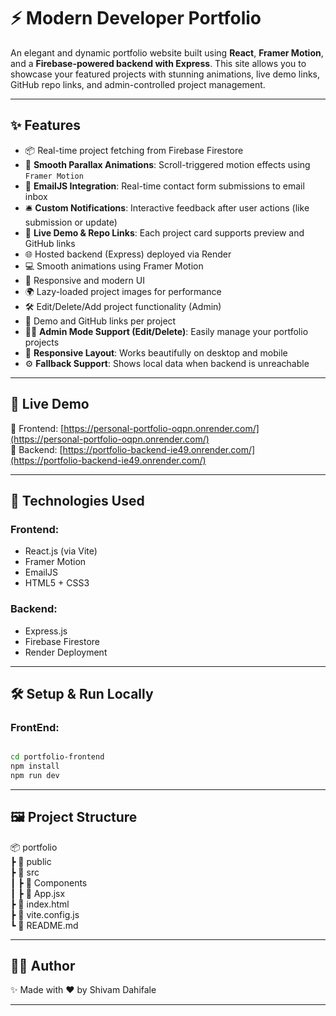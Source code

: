 # ⚡ Modern Developer Portfolio

An elegant and dynamic portfolio website built using **React**, **Framer Motion**, and a **Firebase-powered backend with Express**. This site allows you to showcase your featured projects with stunning animations, live demo links, GitHub repo links, and admin-controlled project management.

---

## ✨ Features

- 📦 Real-time project fetching from Firebase Firestore
- 🎥 **Smooth Parallax Animations**: Scroll-triggered motion effects using `Framer Motion`
- 📧 **EmailJS Integration**: Real-time contact form submissions to email inbox
- 🛎️ **Custom Notifications**: Interactive feedback after user actions (like submission or update)
- 📁 **Live Demo & Repo Links**: Each project card supports preview and GitHub links
- 🌐 Hosted backend (Express) deployed via Render
- 💻 Smooth animations using Framer Motion
- 🧠 Responsive and modern UI
- 🌍 Lazy-loaded project images for performance
- 🛠️ Edit/Delete/Add project functionality (Admin)
- 🔗 Demo and GitHub links per project
- 🧑‍💻 **Admin Mode Support (Edit/Delete)**: Easily manage your portfolio projects
- 📱 **Responsive Layout**: Works beautifully on desktop and mobile
- ⚙️ **Fallback Support**: Shows local data when backend is unreachable

---

## 🚀 Live Demo

🔗 Frontend: [https://personal-portfolio-oqpn.onrender.com/](https://personal-portfolio-oqpn.onrender.com/)  
🔗 Backend: [https://portfolio-backend-ie49.onrender.com/](https://portfolio-backend-ie49.onrender.com/)

---

## 🔧 Technologies Used

### Frontend:
- React.js (via Vite)
- Framer Motion
- EmailJS
- HTML5 + CSS3

### Backend:
- Express.js
- Firebase Firestore
- Render Deployment

---




## 🛠️ Setup & Run Locally

### FrontEnd:
```bash

cd portfolio-frontend
npm install
npm run dev
```

---

## 🖼️ Project Structure



📦 portfolio     <br/>
 ┣ 📂 public     <br/>
 ┣ 📂 src     <br/>
 ┃ ┣ 📂 Components     <br/>
 ┃ ┣ 📜 App.jsx     <br/>
 ┣ 📜 index.html     <br/>
 ┣ 📜 vite.config.js     <br/>
 ┗ 📜 README.md     <br/>



---


## 🧑‍💻 Author

✨ Made with ❤️ by Shivam Dahifale

---